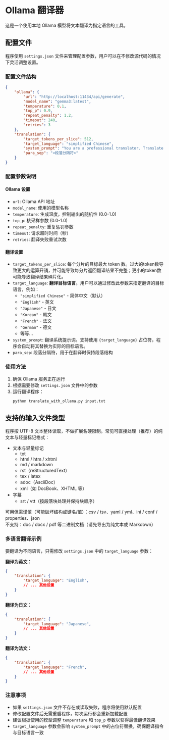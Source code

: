 # Ollama 翻译器

这是一个使用本地 Ollama 模型将文本翻译为指定语言的工具。

## 配置文件

程序使用 `settings.json` 文件来管理配置参数，用户可以在不修改源代码的情况下灵活调整设置。

### 配置文件结构

```json
{
    "ollama": {
        "url": "http://localhost:11434/api/generate",
        "model_name": "gemma3:latest",
        "temperature": 0.1,
        "top_p": 0.9,
        "repeat_penalty": 1.2,
        "timeout": 240,
        "retries": 3
    },
    "translation": {
        "target_tokens_per_slice": 512,
        "target_language": "simplified Chinese",
        "system_prompt": "You are a professional translator. Translate the following text into natural, fluent {target_language} if it's not already in {target_language}. DO NOT translate or remove any formating tags, such as HTML/markdown/latex tags. DO NOT translate people names, acronyms, equations, hyperlinks, or references. Return ONLY the {target_language} translation, do not include any thinking/reasoning, explanation or note.",
        "para_sep": "<段落分隔符>"
    }
}
```

### 配置参数说明

#### Ollama 设置
- `url`: Ollama API 地址
- `model_name`: 使用的模型名称
- `temperature`: 生成温度，控制输出的随机性 (0.0-1.0)
- `top_p`: 核采样参数 (0.0-1.0)
- `repeat_penalty`: 重复惩罚参数
- `timeout`: 请求超时时间（秒）
- `retries`: 翻译失败重试次数

#### 翻译设置
- `target_tokens_per_slice`: 每个分片的目标最大 token 数。过大的token数导致更大的运算开销，并可能导致每分片返回翻译结果不完整；更小的token数可能导致翻译结果碎片化。
- `target_language`: **翻译目标语言**。用户可以通过修改此参数来指定翻译的目标语言，例如：
  - `"simplified Chinese"` - 简体中文（默认）
  - `"English"` - 英文
  - `"Japanese"` - 日文
  - `"Korean"` - 韩文
  - `"French"` - 法文
  - `"German"` - 德文
  - 等等...
- `system_prompt`: 翻译系统提示词。支持使用 `{target_language}` 占位符，程序会自动将其替换为实际的目标语言。
- `para_sep`: 段落分隔符，用于在翻译时保持段落结构

### 使用方法

1. 确保 Ollama 服务正在运行
2. 根据需要修改 `settings.json` 文件中的参数
3. 运行翻译程序：
   ```bash
   python translate_with_ollama.py input.txt
   ```

## 支持的输入文件类型

程序按 UTF-8 文本整体读取，不做扩展名硬限制。常见可直接处理（推荐）的纯文本与轻量标记格式：

- 文本与轻量标记
  - txt
  - html / htm / xhtml
  - md / markdown
  - rst（reStructuredText）
  - tex / latex
  - adoc（AsciiDoc）
  - xml（如 DocBook、XHTML 等）
- 字幕
  - srt / vtt（按段落块处理并保持块顺序）

可用但需谨慎（可能破坏结构或键名/值）：csv / tsv、yaml / yml、ini / conf / properties、json  
不支持：doc / docx / pdf 等二进制文档（请先导出为纯文本或 Markdown）

### 多语言翻译示例

要翻译为不同语言，只需修改 `settings.json` 中的 `target_language` 参数：

**翻译为英文：**
```json
{
    "translation": {
        "target_language": "English",
        // ... 其他设置
    }
}
```

**翻译为日文：**
```json
{
    "translation": {
        "target_language": "Japanese",
        // ... 其他设置
    }
}
```

**翻译为法文：**
```json
{
    "translation": {
        "target_language": "French",
        // ... 其他设置
    }
}
```

### 注意事项

- 如果 `settings.json` 文件不存在或读取失败，程序将使用默认配置
- 修改配置文件后无需重启程序，每次运行都会重新加载配置
- 建议根据使用的模型调整 `temperature` 和 `top_p` 参数以获得最佳翻译效果
- `target_language` 参数会影响 `system_prompt` 中的占位符替换，确保翻译指令与目标语言一致